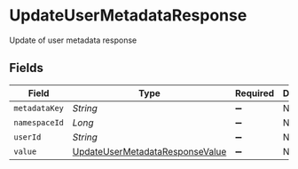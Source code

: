 # UpdateUserMetadataResponse

Update of user metadata response


## Fields

| Field                                                                                     | Type                                                                                      | Required                                                                                  | Description                                                                               |
| ----------------------------------------------------------------------------------------- | ----------------------------------------------------------------------------------------- | ----------------------------------------------------------------------------------------- | ----------------------------------------------------------------------------------------- |
| `metadataKey`                                                                             | *String*                                                                                  | :heavy_minus_sign:                                                                        | N/A                                                                                       |
| `namespaceId`                                                                             | *Long*                                                                                    | :heavy_minus_sign:                                                                        | N/A                                                                                       |
| `userId`                                                                                  | *String*                                                                                  | :heavy_minus_sign:                                                                        | N/A                                                                                       |
| `value`                                                                                   | [UpdateUserMetadataResponseValue](../../models/shared/UpdateUserMetadataResponseValue.md) | :heavy_minus_sign:                                                                        | N/A                                                                                       |